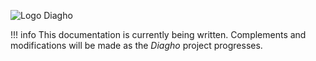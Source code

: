 ![Logo Diagho](/images/Diagho_logo.svg)

!!! info
    This documentation is currently being written. Complements and modifications will be made as the _Diagho_ project progresses.
